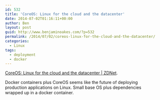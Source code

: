 ```yaml
---
id: 532
title: 'CoreOS: Linux for the cloud and the datacenter'
date: 2014-07-02T01:16:11+00:00
author: Ben
layout: post
guid: http://www.benjaminoakes.com/?p=532
permalink: /2014/07/02/coreos-linux-for-the-cloud-and-the-datacenter/
categories:
  - Linux
tags:
  - deployment
  - docker
---
```

[CoreOS: Linux for the cloud and the datacenter | ZDNet](http://www.zdnet.com/coreos-linux-for-the-cloud-and-the-datacenter-7000031137/#ftag=RSS510d04f).

Docker containers plus CoreOS seems like the future of deploying production applications on Linux. Small base OS plus dependencies wrapped up in a docker container.